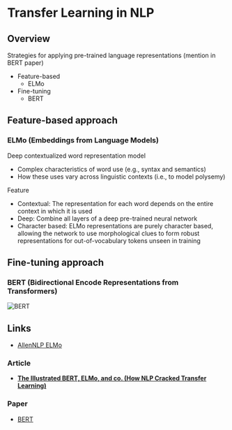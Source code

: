 # Transfer Learning in NLP

## Overview

Strategies for applying pre-trained language representations (mention in BERT paper)

* Feature-based
    * ELMo
* Fine-tuning
    * BERT

## Feature-based approach

### ELMo (Embeddings from Language Models)

Deep contextualized word representation model

* Complex characteristics of word use (e.g., syntax and semantics)
* How these uses vary across linguistic contexts (i.e., to model polysemy)

Feature

* Contextual: The representation for each word depends on the entire context in which it is used
* Deep: Combine all layers of a deep pre-trained neural network
* Character based: ELMo representations are purely character based, allowing the network to use morphological clues to form robust representations for out-of-vocabulary tokens unseen in training

## Fine-tuning approach

### BERT (Bidirectional Encode Representations from Transformers)

![BERT](https://jalammar.github.io/images/bert-transfer-learning.png)

## Links

* [AllenNLP ELMo](https://allennlp.org/elmo)

### Article

* [**The Illustrated BERT, ELMo, and co. (How NLP Cracked Transfer Learning)**](https://jalammar.github.io/illustrated-bert/)

### Paper

* [BERT](https://arxiv.org/abs/1810.04805)
